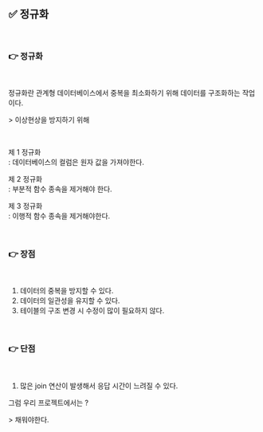 ## ✅ 정규화

<br>

### 👉 정규화

<br>

정규화란 관계형 데이터베이스에서 중복을 최소화하기 위해 데이터를 구조화하는 작업이다.

\> 이상현상을 방지하기 위해

<br>

제 1 정규화  
: 데이터베이스의 컬럼은 원자 값을 가져야한다.

제 2 정규화  
: 부분적 함수 종속을 제거해야 한다.

제 3 정규화  
: 이행적 함수 종속을 제거해야한다.


<br>

### 👉 장점

<br>

1. 데이터의 중복을 방지할 수 있다.
2. 데이터의 일관성을 유지할 수 있다.
3. 테이블의 구조 변경 시 수정이 많이 필요하지 않다.

<br>

### 👉 단점

<br>

1. 많은 join 연산이 발생해서 응답 시간이 느려질 수 있다.


그럼 우리 프로젝트에서는 ?


\> 채워야한다.